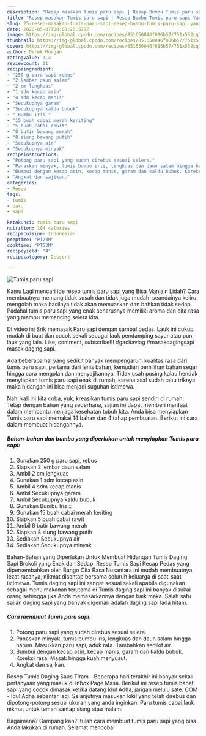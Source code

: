 ```yaml
---
description: "Resep masakan Tumis paru sapi | Resep Bumbu Tumis paru sapi Yang Sedap"
title: "Resep masakan Tumis paru sapi | Resep Bumbu Tumis paru sapi Yang Sedap"
slug: 25-resep-masakan-tumis-paru-sapi-resep-bumbu-tumis-paru-sapi-yang-sedap
date: 2020-05-07T00:08:28.579Z
image: https://img-global.cpcdn.com/recipes/851650046f886b57/751x532cq70/tumis-paru-sapi-foto-resep-utama.jpg
thumbnail: https://img-global.cpcdn.com/recipes/851650046f886b57/751x532cq70/tumis-paru-sapi-foto-resep-utama.jpg
cover: https://img-global.cpcdn.com/recipes/851650046f886b57/751x532cq70/tumis-paru-sapi-foto-resep-utama.jpg
author: Derek Morgan
ratingvalue: 3.4
reviewcount: 11
recipeingredient:
- "250 g paru sapi rebus"
- "2 lembar daun salam"
- "2 cm lengkuas"
- "1 sdm kecap asin"
- "4 sdm kecap manis"
- "Secukupnya garam"
- "Secukupnya kaldu bubuk"
- " Bumbu Iris "
- "15 buah cabai merah keriting"
- "5 buah cabai rawit"
- "8 butir bawang merah"
- "8 siung bawang putih"
- "Secukupnya air"
- "Secukupnya minyak"
recipeinstructions:
- "Potong paru sapi yang sudah direbus sesuai selera."
- "Panaskan minyak, tumis bumbu iris, lengkuas dan daun salam hingga harum. Masukkan paru sapi, aduk rata. Tambahkan sedikit air."
- "Bumbui dengan kecap asin, kecap manis, garam dan kaldu bubuk. Koreksi rasa. Masak hingga kuah menyusut."
- "Angkat dan sajikan."
categories:
- Resep
tags:
- tumis
- paru
- sapi

katakunci: tumis paru sapi 
nutrition: 104 calories
recipecuisine: Indonesian
preptime: "PT23M"
cooktime: "PT53M"
recipeyield: "4"
recipecategory: Dessert

---
```



![Tumis paru sapi](https://img-global.cpcdn.com/recipes/851650046f886b57/751x532cq70/tumis-paru-sapi-foto-resep-utama.jpg)

Kamu Lagi mencari ide resep tumis paru sapi yang Bisa Manjain Lidah? Cara membuatnya memang tidak susah dan tidak juga mudah. seandainya keliru mengolah maka hasilnya tidak akan memuaskan dan bahkan tidak sedap. Padahal tumis paru sapi yang enak seharusnya memiliki aroma dan cita rasa yang mampu memancing selera kita.

Di video ini Srik memasak Paru sapi dengan sambal pedas. Lauk ini cukup mudah di buat dan cocok sekali sebagai lauk pendamping sayur atau pun lauk yang lain. Like, comment, subscribe!!! #gacitavlog #masakdagingsapi masak daging sapi.

Ada beberapa hal yang sedikit banyak mempengaruhi kualitas rasa dari tumis paru sapi, pertama dari jenis bahan, kemudian pemilihan bahan segar hingga cara mengolah dan menyajikannya. Tidak usah pusing kalau hendak menyiapkan tumis paru sapi enak di rumah, karena asal sudah tahu triknya maka hidangan ini bisa menjadi suguhan istimewa.


Nah, kali ini kita coba, yuk, kreasikan tumis paru sapi sendiri di rumah. Tetap dengan bahan yang sederhana, sajian ini dapat memberi manfaat dalam membantu menjaga kesehatan tubuh kita. Anda bisa menyiapkan Tumis paru sapi memakai 14 bahan dan 4 tahap pembuatan. Berikut ini cara dalam membuat hidangannya.

<!--inarticleads1-->

##### Bahan-bahan dan bumbu yang diperlukan untuk menyiapkan Tumis paru sapi:

1. Gunakan 250 g paru sapi, rebus
1. Siapkan 2 lembar daun salam
1. Ambil 2 cm lengkuas
1. Gunakan 1 sdm kecap asin
1. Ambil 4 sdm kecap manis
1. Ambil Secukupnya garam
1. Ambil Secukupnya kaldu bubuk
1. Gunakan  Bumbu Iris ::
1. Gunakan 15 buah cabai merah keriting
1. Siapkan 5 buah cabai rawit
1. Ambil 8 butir bawang merah
1. Siapkan 8 siung bawang putih
1. Sediakan Secukupnya air
1. Sediakan Secukupnya minyak


Bahan-Bahan yang Diperlukan Untuk Membuat Hidangan Tumis Daging Sapi Brokoli yang Enak dan Sedap. Resep Tumis Sapi Kecap Pedas yang dipersembahkan oleh Bango Cita Rasa Nusantara ini mudah membuatnya, lezat rasanya, nikmat disantap bersama seluruh keluarga di saat-saat istimewa. Tumis daging sapi ini sangat sesuai sekali apabila digunakan sebagai menu makanan terutama di Tumis daging sapi ini banyak disukai orang sehingga jika Anda memasarkannya dengan baik maka. Salah satu sajian daging sapi yang banyak digemari adalah daging sapi lada hitam. 

<!--inarticleads2-->

##### Cara membuat Tumis paru sapi:

1. Potong paru sapi yang sudah direbus sesuai selera.
1. Panaskan minyak, tumis bumbu iris, lengkuas dan daun salam hingga harum. Masukkan paru sapi, aduk rata. Tambahkan sedikit air.
1. Bumbui dengan kecap asin, kecap manis, garam dan kaldu bubuk. Koreksi rasa. Masak hingga kuah menyusut.
1. Angkat dan sajikan.


Resep Tumis Daging Saus Tiram - Beberapa hari terakhir ini banyak sekali pertanyaan yang masuk di Inbox Page Masa. Berikut ini resep tumis babat sapi yang cocok dimasak ketika datang Idul Adha, jangan melulu sate. COM - Idul Adha sebentar lagi. Selanjutnya masukan kikil yang telah direbus dan dipotong-potong sesuai ukuran yang anda inginkan. Paru tumis cabai,lauk nikmat untuk teman santap siang atau malam. 

Bagaimana? Gampang kan? Itulah cara membuat tumis paru sapi yang bisa Anda lakukan di rumah. Selamat mencoba!
